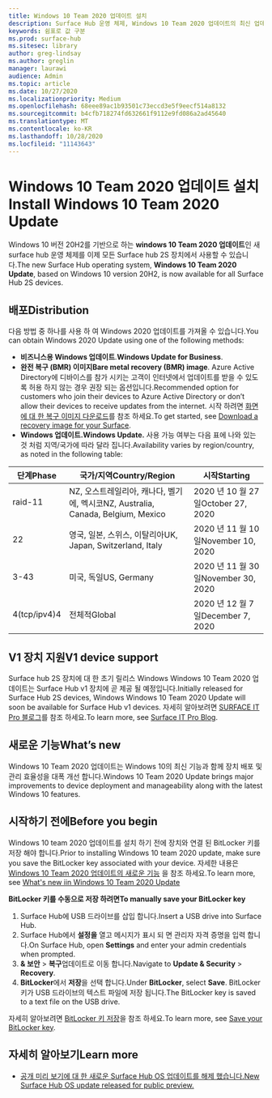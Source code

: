 ```yaml
---
title: Windows 10 Team 2020 업데이트 설치
description: Surface Hub 운영 체제, Windows 10 Team 2020 업데이트의 최신 업데이트를 다운로드 하세요.
keywords: 쉼표로 값 구분
ms.prod: surface-hub
ms.sitesec: library
author: greg-lindsay
ms.author: greglin
manager: laurawi
audience: Admin
ms.topic: article
ms.date: 10/27/2020
ms.localizationpriority: Medium
ms.openlocfilehash: 68eee89ac1b93501c73eccd3e5f9eecf514a8132
ms.sourcegitcommit: b4cfb718274fd632661f9112e9fd086a2ad45640
ms.translationtype: MT
ms.contentlocale: ko-KR
ms.lasthandoff: 10/28/2020
ms.locfileid: "11143643"
---
```

# <span data-ttu-id="d6386-104">Windows 10 Team 2020 업데이트 설치</span><span class="sxs-lookup"><span data-stu-id="d6386-104">Install Windows 10 Team 2020 Update</span></span> 

<span data-ttu-id="d6386-105">Windows 10 버전 20H2를 기반으로 하는 **windows 10 Team 2020 업데이트**인 새 surface hub 운영 체제를 이제 모든 Surface hub 2S 장치에서 사용할 수 있습니다.</span><span class="sxs-lookup"><span data-stu-id="d6386-105">The new Surface Hub operating system, **Windows 10 Team 2020 Update**, based on Windows 10 version 20H2, is now available for all Surface Hub 2S devices.</span></span>  

## <span data-ttu-id="d6386-106">배포</span><span class="sxs-lookup"><span data-stu-id="d6386-106">Distribution</span></span>

<span data-ttu-id="d6386-107">다음 방법 중 하나를 사용 하 여 Windows 2020 업데이트를 가져올 수 있습니다.</span><span class="sxs-lookup"><span data-stu-id="d6386-107">You can obtain Windows 2020 Update using one of the following methods:</span></span>

- <span data-ttu-id="d6386-108">**비즈니스용 Windows 업데이트**.</span><span class="sxs-lookup"><span data-stu-id="d6386-108">**Windows Update for Business**.</span></span>
- <span data-ttu-id="d6386-109">**완전 복구 (BMR) 이미지**</span><span class="sxs-lookup"><span data-stu-id="d6386-109">**Bare metal recovery (BMR) image**.</span></span> <span data-ttu-id="d6386-110">Azure Active Directory에 디바이스를 참가 시키는 고객이 인터넷에서 업데이트를 받을 수 있도록 허용 하지 않는 경우 권장 되는 옵션입니다.</span><span class="sxs-lookup"><span data-stu-id="d6386-110">Recommended option for customers who join their devices to Azure Active Directory or don’t allow their devices to receive updates from the internet.</span></span> <span data-ttu-id="d6386-111">시작 하려면 [화면에 대 한 복구 이미지 다운로드](https://support.microsoft.com/surfacerecoveryimage)를 참조 하세요.</span><span class="sxs-lookup"><span data-stu-id="d6386-111">To get started, see [Download a recovery image for your Surface](https://support.microsoft.com/surfacerecoveryimage).</span></span>
- **<span data-ttu-id="d6386-112">Windows 업데이트.</span><span class="sxs-lookup"><span data-stu-id="d6386-112">Windows Update.</span></span>** <span data-ttu-id="d6386-113">사용 가능 여부는 다음 표에 나와 있는 것 처럼 지역/국가에 따라 달라 집니다.</span><span class="sxs-lookup"><span data-stu-id="d6386-113">Availability varies by region/country, as noted in the following table:</span></span>

| <span data-ttu-id="d6386-114">단계</span><span class="sxs-lookup"><span data-stu-id="d6386-114">Phase</span></span> | <span data-ttu-id="d6386-115">국가/지역</span><span class="sxs-lookup"><span data-stu-id="d6386-115">Country/Region</span></span>                         | <span data-ttu-id="d6386-116">시작</span><span class="sxs-lookup"><span data-stu-id="d6386-116">Starting</span></span>          |
| ----- | -------------------------------------- | ----------------- |
| <span data-ttu-id="d6386-117">raid-1</span><span class="sxs-lookup"><span data-stu-id="d6386-117">1</span></span>     | <span data-ttu-id="d6386-118">NZ, 오스트레일리아, 캐나다, 벨기에, 멕시코</span><span class="sxs-lookup"><span data-stu-id="d6386-118">NZ, Australia, Canada, Belgium, Mexico</span></span> | <span data-ttu-id="d6386-119">2020 년 10 월 27 일</span><span class="sxs-lookup"><span data-stu-id="d6386-119">October 27, 2020</span></span>  |
| <span data-ttu-id="d6386-120">2</span><span class="sxs-lookup"><span data-stu-id="d6386-120">2</span></span>     | <span data-ttu-id="d6386-121">영국, 일본, 스위스, 이탈리아</span><span class="sxs-lookup"><span data-stu-id="d6386-121">UK, Japan, Switzerland, Italy</span></span>          | <span data-ttu-id="d6386-122">2020 년 11 월 10 일</span><span class="sxs-lookup"><span data-stu-id="d6386-122">November 10, 2020</span></span> |
| <span data-ttu-id="d6386-123">3-4</span><span class="sxs-lookup"><span data-stu-id="d6386-123">3</span></span>     | <span data-ttu-id="d6386-124">미국, 독일</span><span class="sxs-lookup"><span data-stu-id="d6386-124">US, Germany</span></span>                            | <span data-ttu-id="d6386-125">2020 년 11 월 30 일</span><span class="sxs-lookup"><span data-stu-id="d6386-125">November 30, 2020</span></span> |
| <span data-ttu-id="d6386-126">4(tcp/ipv4)</span><span class="sxs-lookup"><span data-stu-id="d6386-126">4</span></span>     | <span data-ttu-id="d6386-127">전체적</span><span class="sxs-lookup"><span data-stu-id="d6386-127">Global</span></span>                                 | <span data-ttu-id="d6386-128">2020 년 12 월 7 일</span><span class="sxs-lookup"><span data-stu-id="d6386-128">December 7, 2020</span></span>  |


## <span data-ttu-id="d6386-129">V1 장치 지원</span><span class="sxs-lookup"><span data-stu-id="d6386-129">V1 device support</span></span> 

<span data-ttu-id="d6386-130">Surface hub 2S 장치에 대 한 초기 릴리스 Windows Windows 10 Team 2020 업데이트는 Surface Hub v1 장치에 곧 제공 될 예정입니다.</span><span class="sxs-lookup"><span data-stu-id="d6386-130">Initially released for Surface Hub 2S devices, Windows Windows 10 Team 2020 Update will soon be available for Surface Hub v1 devices.</span></span> <span data-ttu-id="d6386-131">자세히 알아보려면 [SURFACE IT Pro 블로그](https://techcommunity.microsoft.com/t5/surface-it-pro-blog/surface-hub-windows-10-team-2020-update-available-october-27/ba-p/1810739)를 참조 하세요.</span><span class="sxs-lookup"><span data-stu-id="d6386-131">To learn more, see [Surface IT Pro Blog](https://techcommunity.microsoft.com/t5/surface-it-pro-blog/surface-hub-windows-10-team-2020-update-available-october-27/ba-p/1810739).</span></span>
 
## <span data-ttu-id="d6386-132">새로운 기능</span><span class="sxs-lookup"><span data-stu-id="d6386-132">What’s new</span></span>

<span data-ttu-id="d6386-133">Windows 10 Team 2020 업데이트는 Windows 10의 최신 기능과 함께 장치 배포 및 관리 효율성을 대폭 개선 합니다.</span><span class="sxs-lookup"><span data-stu-id="d6386-133">Windows 10 Team 2020 Update brings major improvements to device deployment and manageability along with the latest Windows 10 features.</span></span> 
 
## <span data-ttu-id="d6386-134">시작하기 전에</span><span class="sxs-lookup"><span data-stu-id="d6386-134">Before you begin</span></span>

<span data-ttu-id="d6386-135">Windows 10 team 2020 업데이트를 설치 하기 전에 장치와 연결 된 BitLocker 키를 저장 해야 합니다.</span><span class="sxs-lookup"><span data-stu-id="d6386-135">Prior to installing Windows 10 team 2020 update, make sure you save the BitLocker key associated with your device.</span></span> <span data-ttu-id="d6386-136">자세한 내용은 [Windows 10 Team 2020 업데이트의 새로운 기능](surface-hub-2020-update-whats-new.md) 을 참조 하세요.</span><span class="sxs-lookup"><span data-stu-id="d6386-136">To learn more, see [What's new iin Windows 10 Team 2020 Update](surface-hub-2020-update-whats-new.md)</span></span>

**<span data-ttu-id="d6386-137">BitLocker 키를 수동으로 저장 하려면</span><span class="sxs-lookup"><span data-stu-id="d6386-137">To manually save your BitLocker key</span></span>**

1. <span data-ttu-id="d6386-138">Surface Hub에 USB 드라이브를 삽입 합니다.</span><span class="sxs-lookup"><span data-stu-id="d6386-138">Insert a USB drive into Surface Hub.</span></span>
2. <span data-ttu-id="d6386-139">Surface Hub에서 **설정을** 열고 메시지가 표시 되 면 관리자 자격 증명을 입력 합니다.</span><span class="sxs-lookup"><span data-stu-id="d6386-139">On Surface Hub, open **Settings** and enter your admin credentials when prompted.</span></span>
3. <span data-ttu-id="d6386-140">**& 보안**  >  **복구**업데이트로 이동 합니다.</span><span class="sxs-lookup"><span data-stu-id="d6386-140">Navigate to **Update & Security** > **Recovery**.</span></span>
4. <span data-ttu-id="d6386-141">**BitLocker**에서 **저장**을 선택 합니다.</span><span class="sxs-lookup"><span data-stu-id="d6386-141">Under **BitLocker**, select **Save**.</span></span> <span data-ttu-id="d6386-142">BitLocker 키가 USB 드라이브의 텍스트 파일에 저장 됩니다.</span><span class="sxs-lookup"><span data-stu-id="d6386-142">The BitLocker key is saved to a text file on the USB drive.</span></span>

<span data-ttu-id="d6386-143">자세히 알아보려면 [BitLocker 키 저장](save-bitlocker-key-surface-hub.md)을 참조 하세요.</span><span class="sxs-lookup"><span data-stu-id="d6386-143">To learn more, see [Save your BitLocker key](save-bitlocker-key-surface-hub.md).</span></span>


## <span data-ttu-id="d6386-144">자세히 알아보기</span><span class="sxs-lookup"><span data-stu-id="d6386-144">Learn more</span></span>


- [<span data-ttu-id="d6386-145">공개 미리 보기에 대 한 새로운 Surface Hub OS 업데이트를 해제 했습니다.</span><span class="sxs-lookup"><span data-stu-id="d6386-145">New Surface Hub OS update released for public preview.</span></span>](https://techcommunity.microsoft.com/t5/surface-it-pro-blog/new-surface-hub-os-update-released-for-public-preview/ba-p/1534823)

